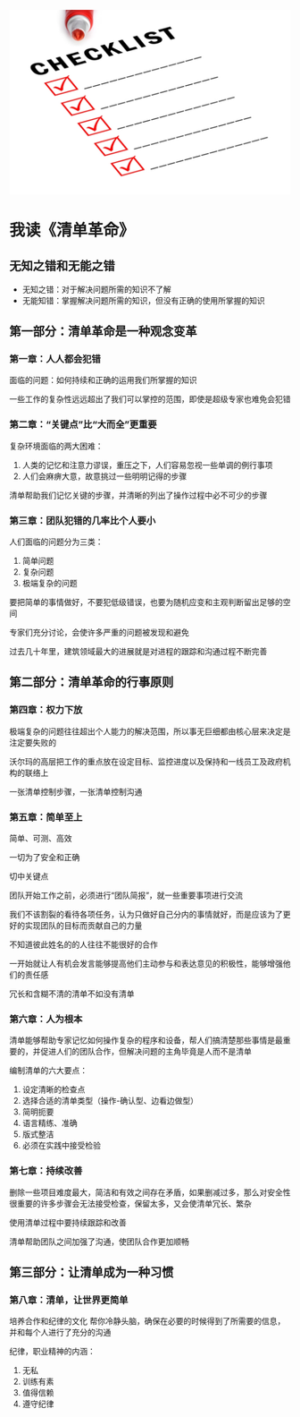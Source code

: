 ![checklist](/images/checklist.png)

# 我读《清单革命》

## 无知之错和无能之错

* 无知之错：对于解决问题所需的知识不了解
* 无能知错：掌握解决问题所需的知识，但没有正确的使用所掌握的知识

## 第一部分：清单革命是一种观念变革


### 第一章：人人都会犯错

面临的问题：如何持续和正确的运用我们所掌握的知识

一些工作的复杂性远远超出了我们可以掌控的范围，即使是超级专家也难免会犯错

### 第二章：“关键点”比“大而全”更重要

复杂环境面临的两大困难：

1. 人类的记忆和注意力谬误，重压之下，人们容易忽视一些单调的例行事项
2. 人们会麻痹大意，故意挑过一些明明记得的步骤

清单帮助我们记忆关键的步骤，并清晰的列出了操作过程中必不可少的步骤

### 第三章：团队犯错的几率比个人要小

人们面临的问题分为三类：

1. 简单问题
2. 复杂问题
3. 极端复杂的问题

要把简单的事情做好，不要犯低级错误，也要为随机应变和主观判断留出足够的空间

专家们充分讨论，会使许多严重的问题被发现和避免

过去几十年里，建筑领域最大的进展就是对进程的跟踪和沟通过程不断完善

## 第二部分：清单革命的行事原则

### 第四章：权力下放

极端复杂的问题往往超出个人能力的解决范围，所以事无巨细都由核心层来决定是注定要失败的

沃尔玛的高层把工作的重点放在设定目标、监控进度以及保持和一线员工及政府机构的联络上

一张清单控制步骤，一张清单控制沟通

### 第五章：简单至上

简单、可测、高效

一切为了安全和正确

切中关键点

团队开始工作之前，必须进行“团队简报”，就一些重要事项进行交流

我们不该割裂的看待各项任务，认为只做好自己分内的事情就好，而是应该为了更好的实现团队的目标而贡献自己的力量

不知道彼此姓名的的人往往不能很好的合作

一开始就让人有机会发言能够提高他们主动参与和表达意见的积极性，能够增强他们的责任感

冗长和含糊不清的清单不如没有清单

### 第六章：人为根本

清单能够帮助专家记忆如何操作复杂的程序和设备，帮人们搞清楚那些事情是最重要的，并促进人们的团队合作，但解决问题的主角毕竟是人而不是清单

编制清单的六大要点：

1. 设定清晰的检查点
2. 选择合适的清单类型（操作-确认型、边看边做型）
3. 简明扼要
4. 语言精练、准确
5. 版式整洁
6. 必须在实践中接受检验

### 第七章：持续改善

删除一些项目难度最大，简洁和有效之间存在矛盾，如果删减过多，那么对安全性很重要的许多步骤会无法接受检查，保留太多，又会使清单冗长、繁杂

使用清单过程中要持续跟踪和改善

清单帮助团队之间加强了沟通，使团队合作更加顺畅

## 第三部分：让清单成为一种习惯

### 第八章：清单，让世界更简单

培养合作和纪律的文化
帮你冷静头脑，确保在必要的时候得到了所需要的信息，并和每个人进行了充分的沟通

纪律，职业精神的内涵：

1. 无私
2. 训练有素
3. 值得信赖
4. 遵守纪律
